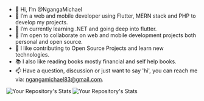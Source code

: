 - 👋 Hi, I’m @NgangaMichael
- 👀 I’m a web and mobile developer using Flutter, MERN stack and PHP to develop my projects.
- 🌱 I’m currently learning .NET and going deep into flutter.
- 💞️ I’m open to collaborate on web and mobile development projects both personal and open source.
- 📝 I like contributing to Open Source Projects and learn new technologies.
- 📚 I also like reading books mostly financial and self help books.
- 📫 Have a question, discussion or just want to say 'hi', you can reach me via: ngangamichael83@gmail.com. 

![Your Repository's Stats](https://github-readme-stats.vercel.app/api?username=NgangaMichael&show_icons=true)
![Your Repository's Stats](https://github-readme-stats.vercel.app/api/top-langs/?username=NgangaMichael&theme=blue-green)

<!---
NgangaMichael/NgangaMichael is a ✨ special ✨ repository because its `README.md` (this file) appears on your GitHub profile.
You can click the Preview link to take a look at your changes.
--->
